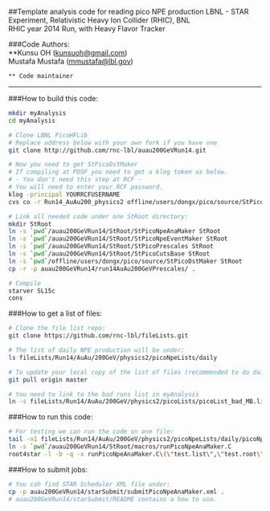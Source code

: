 ##Template analysis code for reading pico NPE production
LBNL - STAR Experiment, Relativistic Heavy Ion Collider (RHIC), BNL  
RHIC year 2014 Run, with Heavy Flavor Tracker
  
###Code Authors:  
    **Kunsu OH (kunsuoh@gmail.com)  
    Mustafa Mustafa (mmustafa@lbl.gov)  

    ** Code maintainer

- - -
###How to build this code:  
```bash
mkdir myAnalysis
cd myAnalysis

# Clone LBNL PicoHFLib
# Replace address below with your own fork if you have one
git clone http://github.com/rnc-lbl/auau200GeVRun14.git

# Now you need to get StPicoDstMaker
# If compiling at PDSF you need to get a klog token as below.
# - You don't need this step at RCF - 
# You will need to enter your RCF password.
klog -principal YOURRCFUSERNAME
cvs co -r Run14_AuAu200_physics2 offline/users/dongx/pico/source/StPicoDstMaker

# Link all needed code under one StRoot directory:
mkdir StRoot
ln -s `pwd`/auau200GeVRun14/StRoot/StPicoNpeAnaMaker StRoot
ln -s `pwd`/auau200GeVRun14/StRoot/StPicoNpeEventMaker StRoot
ln -s `pwd`/auau200GeVRun14/StRoot/StPicoPrescales StRoot
ln -s `pwd`/auau200GeVRun14/StRoot/StPicoCutsBase StRoot
ln -s `pwd`/offline/users/dongx/pico/source/StPicoDstMaker StRoot
cp -r -p auau200GeVRun14/run14AuAu200GeVPrescales/ .

# Compile
starver SL15c
cons
```

###How to get a list of files:  
```bash
# Clone the file list repo:
git clone https://github.com/rnc-lbl/fileLists.git

# The list of daily NPE production will be under:
ls fileLists/Run14/AuAu/200GeV/physics2/picoNpeLists/daily

# To update your local copy of the list of files (recommended to do daily):
git pull origin master

# You need to link to the bad runs list in myAnalysis
ln -s fileLists/Run14/AuAu/200GeV/physics2/picoLists/picoList_bad_MB.list
```

###How to run this code:  
```bash
# For testing we can run the code on one file:
tail -n1 fileLists/Run14/AuAu/200GeV/physics2/picoNpeLists/daily/picoNpeList_2015-05-20.list > test.list
ln -s `pwd`/auau200GeVRun14/StRoot/macros/runPicoNpeAnaMaker.C
root4star -l -b -q -x runPicoNpeAnaMaker.C\(\"test.list\",\"test.root\"\)
```

###How to submit jobs:
```bash
# You cah find STAR Scheduler XML file under:
cp -p auau200GeVRun14/starSubmit/submitPicoNpeAnaMaker.xml .
# auau200GeVRun14/starSubmit/README contains a how to use.
```
